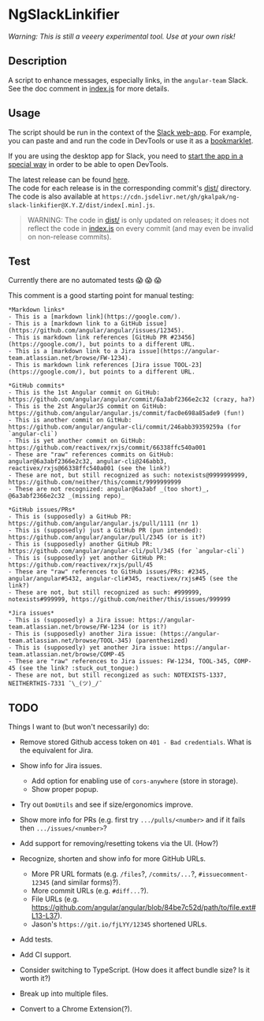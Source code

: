 # NgSlackLinkifier

_Warning:_
_This is still a veeery experimental tool._
_Use at your own risk!_


## Description

A script to enhance messages, especially links, in the `angular-team` Slack. See the doc comment in
[index.js][index] for more details.


## Usage

The script should be run in the context of the [Slack web-app][slack]. For example, you can paste and and run the code
in DevTools or use it as a [bookmarklet].

If you are using the desktop app for Slack, you need to [start the app in a special way][slack-app-dev] in order to be
able to open DevTools.

The latest release can be found [here][releases].<br />
The code for each release is in the corresponding commit's [dist/][dist] directory.
The code is also available at `https://cdn.jsdelivr.net/gh/gkalpak/ng-slack-linkifier@X.Y.Z/dist/index[.min].js`.

> WARNING:
> The code in [dist/][dist] is only updated on releases; it does not reflect the code in [index.js][index] on every
> commit (and may even be invalid on non-release commits).


## Test

Currently there are no automated tests :scream: :scream: :scream:

This comment is a good starting point for manual testing:

```
*Markdown links*
- This is a [markdown link](https://google.com/).
- This is a [markdown link to a GitHub issue](https://github.com/angular/angular/issues/12345).
- This is markdown link references [GitHub PR #23456](https://google.com/), but points to a different URL.
- This is a [markdown link to a Jira issue](https://angular-team.atlassian.net/browse/FW-1234).
- This is markdown link references [Jira issue TOOL-23](https://google.com/), but points to a different URL.

*GitHub commits*
- This is the 1st Angular commit on GitHub: https://github.com/angular/angular/commit/6a3abf2366e2c32 (crazy, ha?)
- This is the 2st AngularJS commit on GitHub: https://github.com/angular/angular.js/commit/fac0e698a85ade9 (fun!)
- This is another commit on GitHub: https://github.com/angular/angular-cli/commit/246abb39359259a (for `angular-cli`)
- This is yet another commit on GitHub: https://github.com/reactivex/rxjs/commit/66338ffc540a001
- These are "raw" references commits on GitHub: angular@6a3abf2366e2c32, angular-cli@246abb3, reactivex/rxjs@66338ffc540a001 (see the link?)
- These are not, but still recognized as such: notexists@9999999999, https://github.com/neither/this/commit/9999999999
- These are not recognized: angular@6a3abf _(too short)_, @6a3abf2366e2c32 _(missing repo)_

*GitHub issues/PRs*
- This is (supposedly) a GitHub PR: https://github.com/angular/angular.js/pull/1111 (nr 1)
- This is (supposedly) just a GitHub PR (pun intended): https://github.com/angular/angular/pull/2345 (or is it?)
- This is (supposedly) another GitHub PR: https://github.com/angular/angular-cli/pull/345 (for `angular-cli`)
- This is (supposedly) yet another GitHub PR: https://github.com/reactivex/rxjs/pull/45
- These are "raw" references to GitHub issues/PRs: #2345, angular/angular#5432, angular-cli#345, reactivex/rxjs#45 (see the link?)
- These are not, but still recognized as such: #999999, notexists#999999, https://github.com/neither/this/issues/999999

*Jira issues*
- This is (supposedly) a Jira issue: https://angular-team.atlassian.net/browse/FW-1234 (or is it?)
- This is (supposedly) another Jira issue: (https://angular-team.atlassian.net/browse/TOOL-345) (parenthesized)
- This is (supposedly) yet another Jira issue: https://angular-team.atlassian.net/browse/COMP-45
- These are "raw" references to Jira issues: FW-1234, TOOL-345, COMP-45 (see the link? :stuck_out_tongue:)
- These are not, but still recongized as such: NOTEXISTS-1337, NEITHERTHIS-7331 ¯\_(ツ)_/¯
```


## TODO

Things I want to (but won't necessarily) do:

- Remove stored Github access token on `401 - Bad credentials`.
  What is the equivalent for Jira.
- Show info for Jira issues.
  - Add option for enabling use of `cors-anywhere` (store in storage).
  - Show proper popup.

- Try out `DomUtils` and see if size/ergonomics improve.
- Show more info for PRs (e.g. first try `.../pulls/<number>` and if it fails then `.../issues/<number>`?
- Add support for removing/resetting tokens via the UI. (How?)
- Recognize, shorten and show info for more GitHub URLs.
  - More PR URL formats (e.g. `/files`?, `/commits/...`?, `#issuecomment-12345` (and similar forms)?).
  - More commit URLs (e.g. `#diff...`?).
  - File URLs (e.g. https://github.com/angular/angular/blob/84be7c52d/path/to/file.ext#L13-L37).
  - Jason's `https://git.io/fjLYY/12345` shortened URLs.

- Add tests.
- Add CI support.
- Consider switching to TypeScript. (How does it affect bundle size? Is it worth it?)
- Break up into multiple files.

- Convert to a Chrome Extension(?).


[bookmarklet]: https://en.wikipedia.org/wiki/Bookmarklet
[dist]: ./dist
[index]: ./index.js
[releases]: https://github.com/gkalpak/ng-slack-linkifier/releases
[slack]: https://slack.com/
[slack-app-dev]: https://www.reddit.com/r/Slack/comments/955dro/how_do_i_open_the_chromium_developer_tools_in_the
